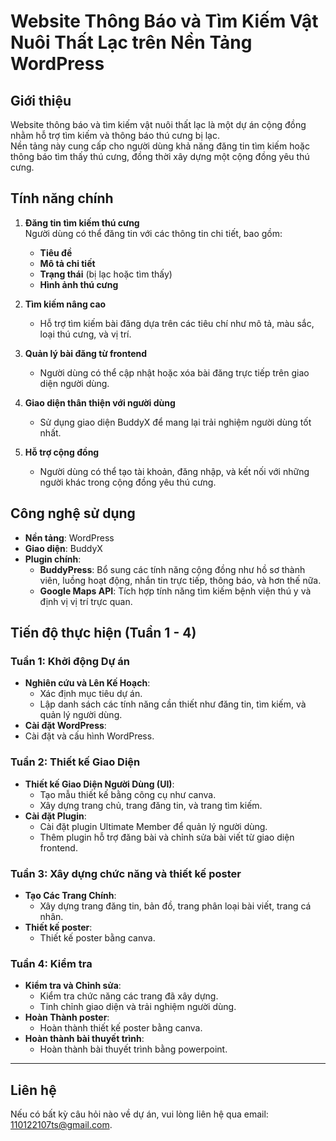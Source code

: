 # Website Thông Báo và Tìm Kiếm Vật Nuôi Thất Lạc trên Nền Tảng WordPress

## Giới thiệu
Website thông báo và tìm kiếm vật nuôi thất lạc là một dự án cộng đồng nhằm hỗ trợ tìm kiếm và thông báo thú cưng bị lạc.  
Nền tảng này cung cấp cho người dùng khả năng đăng tin tìm kiếm hoặc thông báo tìm thấy thú cưng, đồng thời xây dựng một cộng đồng yêu thú cưng.  

## Tính năng chính

1. **Đăng tin tìm kiếm thú cưng**  
   Người dùng có thể đăng tin với các thông tin chi tiết, bao gồm:
   - **Tiêu đề**
   - **Mô tả chi tiết**
   - **Trạng thái** (bị lạc hoặc tìm thấy)
   - **Hình ảnh thú cưng**

2. **Tìm kiếm nâng cao**  
   - Hỗ trợ tìm kiếm bài đăng dựa trên các tiêu chí như mô tả, màu sắc, loại thú cưng, và vị trí.

3. **Quản lý bài đăng từ frontend**  
   - Người dùng có thể cập nhật hoặc xóa bài đăng trực tiếp trên giao diện người dùng.

4. **Giao diện thân thiện với người dùng**  
   - Sử dụng giao diện BuddyX để mang lại trải nghiệm người dùng tốt nhất.

5. **Hỗ trợ cộng đồng**  
   - Người dùng có thể tạo tài khoản, đăng nhập, và kết nối với những người khác trong cộng đồng yêu thú cưng.

## Công nghệ sử dụng

- **Nền tảng**: WordPress  
- **Giao diện**: BuddyX  
- **Plugin chính**:  
  - **BuddyPress**: Bổ sung các tính năng cộng đồng như hồ sơ thành viên, luồng hoạt động, nhắn tin trực tiếp, thông báo, và hơn thế nữa.  
  - **Google Maps API**: Tích hợp tính năng tìm kiếm bệnh viện thú y và định vị vị trí trực quan.

## Tiến độ thực hiện (Tuần 1 - 4)

### Tuần 1: Khởi động Dự án
- **Nghiên cứu và Lên Kế Hoạch**:
  - Xác định mục tiêu dự án.
  - Lập danh sách các tính năng cần thiết như đăng tin, tìm kiếm, và quản lý người dùng.
- **Cài đặt WordPress**:
-  Cài đặt và cấu hình WordPress.
### Tuần 2: Thiết kế Giao Diện
- **Thiết kế Giao Diện Người Dùng (UI)**:
  - Tạo mẫu thiết kế bằng công cụ như canva.
  - Xây dựng trang chủ, trang đăng tin, và trang tìm kiếm.
- **Cài đặt Plugin**:
  - Cài đặt plugin Ultimate Member để quản lý người dùng.
  - Thêm plugin hỗ trợ đăng bài và chỉnh sửa bài viết từ giao diện frontend.
### Tuần 3: Xây dựng chức năng và thiết kế poster
- **Tạo Các Trang Chính**:
  - Xây dựng trang đăng tin, bản đồ, trang phân loại bài viết, trang cá nhân.
- **Thiết kế poster**:
  - Thiết kế poster bằng canva.
### Tuần 4: Kiểm tra
- **Kiểm tra và Chỉnh sửa**:
  - Kiểm tra chức năng các trang đã xây dựng.
  - Tinh chỉnh giao diện và trải nghiệm người dùng.
- **Hoàn Thành poster**:
  - Hoàn thành thiết kế poster bằng canva.
- **Hoàn thành bài thuyết trình**:
  - Hoàn thành bài thuyết trình bằng powerpoint.

---

## Liên hệ
Nếu có bất kỳ câu hỏi nào về dự án, vui lòng liên hệ qua email: 110122107ts@gmail.com.

